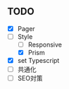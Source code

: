 ## TODO

- [x] Pager
- [ ] Style
  - [ ] Responsive
  - [x] Prism
- [x] set Typescript
- [ ] 共通化
- [ ] SEO対策

